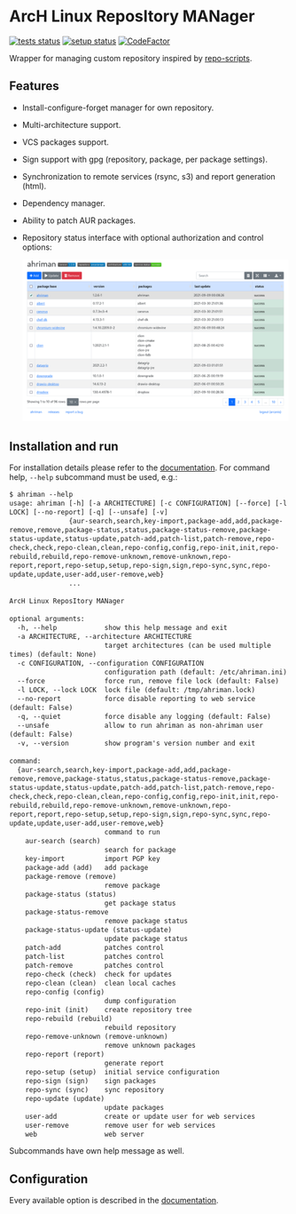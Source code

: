 # ArcH Linux ReposItory MANager

[![tests status](https://github.com/arcan1s/ahriman/actions/workflows/run-tests.yml/badge.svg)](https://github.com/arcan1s/ahriman/actions/workflows/run-tests.yml)
[![setup status](https://github.com/arcan1s/ahriman/actions/workflows/run-setup.yml/badge.svg)](https://github.com/arcan1s/ahriman/actions/workflows/run-setup.yml)
[![CodeFactor](https://www.codefactor.io/repository/github/arcan1s/ahriman/badge)](https://www.codefactor.io/repository/github/arcan1s/ahriman)

Wrapper for managing custom repository inspired by [repo-scripts](https://github.com/arcan1s/repo-scripts).

## Features

* Install-configure-forget manager for own repository.
* Multi-architecture support.
* VCS packages support.
* Sign support with gpg (repository, package, per package settings).
* Synchronization to remote services (rsync, s3) and report generation (html).
* Dependency manager.
* Ability to patch AUR packages.
* Repository status interface with optional authorization and control options:

    ![web interface](web.png)

## Installation and run

For installation details please refer to the [documentation](docs/setup.md). For command help, `--help` subcommand must be used, e.g.:

```shell
$ ahriman --help
usage: ahriman [-h] [-a ARCHITECTURE] [-c CONFIGURATION] [--force] [-l LOCK] [--no-report] [-q] [--unsafe] [-v]
               {aur-search,search,key-import,package-add,add,package-remove,remove,package-status,status,package-status-remove,package-status-update,status-update,patch-add,patch-list,patch-remove,repo-check,check,repo-clean,clean,repo-config,config,repo-init,init,repo-rebuild,rebuild,repo-remove-unknown,remove-unknown,repo-report,report,repo-setup,setup,repo-sign,sign,repo-sync,sync,repo-update,update,user-add,user-remove,web}
               ...

ArcH Linux ReposItory MANager

optional arguments:
  -h, --help            show this help message and exit
  -a ARCHITECTURE, --architecture ARCHITECTURE
                        target architectures (can be used multiple times) (default: None)
  -c CONFIGURATION, --configuration CONFIGURATION
                        configuration path (default: /etc/ahriman.ini)
  --force               force run, remove file lock (default: False)
  -l LOCK, --lock LOCK  lock file (default: /tmp/ahriman.lock)
  --no-report           force disable reporting to web service (default: False)
  -q, --quiet           force disable any logging (default: False)
  --unsafe              allow to run ahriman as non-ahriman user (default: False)
  -v, --version         show program's version number and exit

command:
  {aur-search,search,key-import,package-add,add,package-remove,remove,package-status,status,package-status-remove,package-status-update,status-update,patch-add,patch-list,patch-remove,repo-check,check,repo-clean,clean,repo-config,config,repo-init,init,repo-rebuild,rebuild,repo-remove-unknown,remove-unknown,repo-report,report,repo-setup,setup,repo-sign,sign,repo-sync,sync,repo-update,update,user-add,user-remove,web}
                        command to run
    aur-search (search)
                        search for package
    key-import          import PGP key
    package-add (add)   add package
    package-remove (remove)
                        remove package
    package-status (status)
                        get package status
    package-status-remove
                        remove package status
    package-status-update (status-update)
                        update package status
    patch-add           patches control
    patch-list          patches control
    patch-remove        patches control
    repo-check (check)  check for updates
    repo-clean (clean)  clean local caches
    repo-config (config)
                        dump configuration
    repo-init (init)    create repository tree
    repo-rebuild (rebuild)
                        rebuild repository
    repo-remove-unknown (remove-unknown)
                        remove unknown packages
    repo-report (report)
                        generate report
    repo-setup (setup)  initial service configuration
    repo-sign (sign)    sign packages
    repo-sync (sync)    sync repository
    repo-update (update)
                        update packages
    user-add            create or update user for web services
    user-remove         remove user for web services
    web                 web server
```

Subcommands have own help message as well.

## Configuration

Every available option is described in the [documentation](docs/configuration.md).
